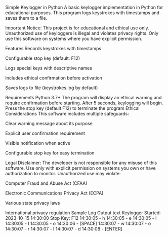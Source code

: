 Simple Keylogger in Python A basic keylogger implementation in Python for educational purposes. This program logs keystrokes with timestamps and saves them to a file.

Important Notice: This project is for educational and ethical use only. Unauthorized use of keyloggers is illegal and violates privacy rights. Only use this software on systems where you have explicit permission.

Features Records keystrokes with timestamps

Configurable stop key (default: F12)

Logs special keys with descriptive names

Includes ethical confirmation before activation

Saves logs to file (keystrokes.log by default)

Requirements Python 3.7+ The program will display an ethical warning and require confirmation before starting. After 5 seconds, keylogging will begin. Press the stop key (default F12) to terminate the program Ethical Considerations This software includes multiple safeguards:

Clear warning message about its purpose

Explicit user confirmation requirement

Visible notification when active

Configurable stop key for easy termination

Legal Disclaimer: The developer is not responsible for any misuse of this software. Use only with explicit permission on systems you own or have authorization to monitor. Unauthorized use may violate:

Computer Fraud and Abuse Act (CFAA)

Electronic Communications Privacy Act (ECPA)

Various state privacy laws

International privacy regulation Sample Log Output text Keylogger Started: 2023-10-15 14:30:00 Stop Key: F12 14:30:05 - h 14:30:05 - e 14:30:05 - l 14:30:05 - l 14:30:05 - o 14:30:06 - [SPACE] 14:30:07 - w 14:30:07 - o 14:30:07 - r 14:30:07 - l 14:30:07 - d 14:30:08 - [ENTER]
